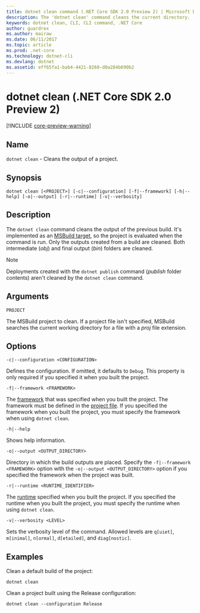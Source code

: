 ```yaml
---
title: dotnet clean command (.NET Core SDK 2.0 Preview 2) | Microsoft Docs
description: The 'dotnet clean' command cleans the current directory.
keywords: dotnet clean, CLI, CLI command, .NET Core
author: guardrex
ms.author: mairaw
ms.date: 06/11/2017
ms.topic: article
ms.prod: .net-core
ms.technology: dotnet-cli
ms.devlang: dotnet
ms.assetid: eff65fa1-bab4-4421-8260-d0a284b690b2
---
```


# dotnet clean (.NET Core SDK 2.0 Preview 2)

[!INCLUDE [core-preview-warning](~/includes/core-preview-warning.md)]

## Name

`dotnet clean` - Cleans the output of a project. 

## Synopsis

`dotnet clean [<PROJECT>] [-c|--configuration] [-f|--framework] [-h|--help] [-o|--output] [-r|--runtime] [-v|--verbosity]`

## Description

The `dotnet clean` command cleans the output of the previous build. It's implemented as an [MSBuild target](https://docs.microsoft.com/visualstudio/msbuild/msbuild-targets), so the project is evaluated when the command is run. Only the outputs created from a build are cleaned. Both intermediate (*obj*) and final output (*bin*) folders are cleaned.

> [!NOTE]
> Deployments created with the `dotnet publish` command (*publish* folder contents) aren't cleaned by the `dotnet clean` command.

## Arguments

`PROJECT`

The MSBuild project to clean. If a project file isn't specified, MSBuild searches the current working directory for a file with a *proj* file extension.

## Options

`-c|--configuration <CONFIGURATION>`

Defines the configuration. If omitted, it defaults to `Debug`. This property is only required if you specified it when you built the project.

`-f|--framework <FRAMEWORK>`

The [framework](../../standard/frameworks.md) that was specified when you built the project. The framework must be defined in the [project file](csproj.md). If you specified the framework when you built the project, you must specify the framework when using `dotnet clean`.

`-h|--help`

Shows help information.

`-o|--output <OUTPUT_DIRECTORY>`

Directory in which the build outputs are placed. Specify the `-f|--framework <FRAMEWORK>` option with the `-o|--output <OUTPUT_DIRECTORY>` option if you specified the framework when the project was built.

`-r|--runtime <RUNTIME_IDENTIFIER>`

The [runtime](../rid-catalog.md) specified when you built the project. If you specified the runtime when you built the project, you must specify the runtime when using `dotnet clean`.

`-v|--verbosity <LEVEL>`

Sets the verbosity level of the command. Allowed levels are `q[uiet]`, `m[inimal]`, `n[ormal]`, `d[etailed]`, and `diag[nostic]`.

## Examples

Clean a default build of the project:

`dotnet clean`

Clean a project built using the Release configuration:

`dotnet clean --configuration Release`
